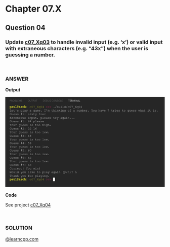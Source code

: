 # Chapter 07.X
## Question 04

### Update [c07_Xq03](./c07_Xq03/) to handle invalid input (e.g. ‘x’) or valid input with extraneous characters (e.g. “43x”) when the user is guessing a number.

<br/>

### ANSWER

**Output**

![Console Output](c07_Xq04.png "Console Output")

**Code**

See project [c07_Xq04](./c07_Xq04/)

<br>

### SOLUTION
[@learncpp.com](https://www.learncpp.com/cpp-tutorial/chapter-7-comprehensive-quiz/#cpp_solution_id_2)